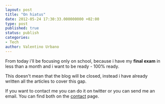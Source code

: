 ```yaml
---
layout: post
title: "On hiatus"
date: 2012-05-24 17:30:33.000000000 +02:00
type: post
published: true
status: publish
categories:
- Tech
author: Valentino Urbano 
---
```


From today i'll be focusing only on school, because i have my **final exam** in less than a month and i want to be ready - 100% ready.

This doesn't mean that the blog will be closed, instead i have already written all the articles to cover this gap.

If you want to contact me you can do it on twitter or you can send me an email. You can find both on the [contact][0] page.


[0]: /about